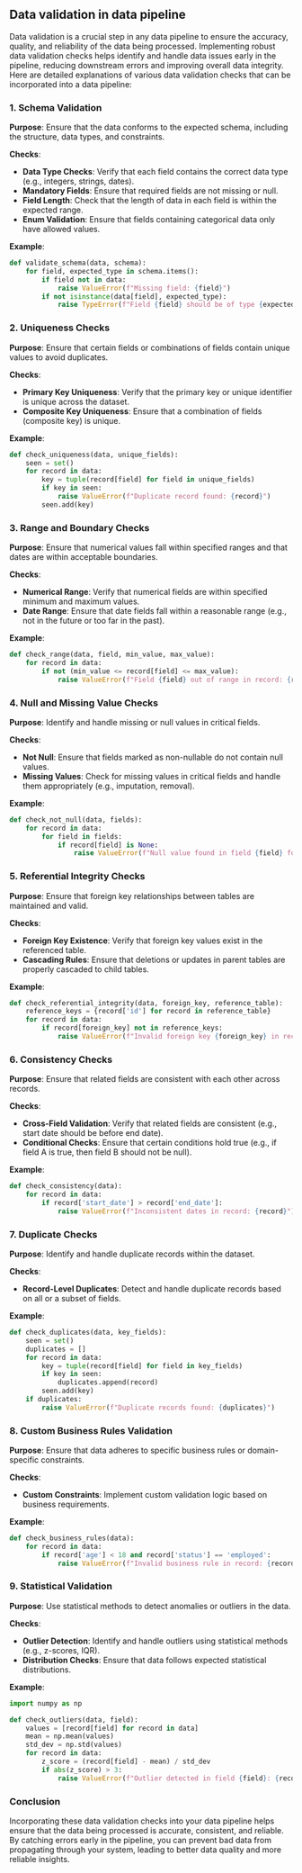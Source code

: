 ## Data validation in data pipeline

Data validation is a crucial step in any data pipeline to ensure the accuracy, quality, and reliability of the data being processed. Implementing robust data validation checks helps identify and handle data issues early in the pipeline, reducing downstream errors and improving overall data integrity. Here are detailed explanations of various data validation checks that can be incorporated into a data pipeline:

### 1. **Schema Validation**

**Purpose**:
Ensure that the data conforms to the expected schema, including the structure, data types, and constraints.

**Checks**:
- **Data Type Checks**: Verify that each field contains the correct data type (e.g., integers, strings, dates).
- **Mandatory Fields**: Ensure that required fields are not missing or null.
- **Field Length**: Check that the length of data in each field is within the expected range.
- **Enum Validation**: Ensure that fields containing categorical data only have allowed values.

**Example**:
```python
def validate_schema(data, schema):
    for field, expected_type in schema.items():
        if field not in data:
            raise ValueError(f"Missing field: {field}")
        if not isinstance(data[field], expected_type):
            raise TypeError(f"Field {field} should be of type {expected_type}")
```

### 2. **Uniqueness Checks**

**Purpose**:
Ensure that certain fields or combinations of fields contain unique values to avoid duplicates.

**Checks**:
- **Primary Key Uniqueness**: Verify that the primary key or unique identifier is unique across the dataset.
- **Composite Key Uniqueness**: Ensure that a combination of fields (composite key) is unique.

**Example**:
```python
def check_uniqueness(data, unique_fields):
    seen = set()
    for record in data:
        key = tuple(record[field] for field in unique_fields)
        if key in seen:
            raise ValueError(f"Duplicate record found: {record}")
        seen.add(key)
```

### 3. **Range and Boundary Checks**

**Purpose**:
Ensure that numerical values fall within specified ranges and that dates are within acceptable boundaries.

**Checks**:
- **Numerical Range**: Verify that numerical fields are within specified minimum and maximum values.
- **Date Range**: Ensure that date fields fall within a reasonable range (e.g., not in the future or too far in the past).

**Example**:
```python
def check_range(data, field, min_value, max_value):
    for record in data:
        if not (min_value <= record[field] <= max_value):
            raise ValueError(f"Field {field} out of range in record: {record}")
```

### 4. **Null and Missing Value Checks**

**Purpose**:
Identify and handle missing or null values in critical fields.

**Checks**:
- **Not Null**: Ensure that fields marked as non-nullable do not contain null values.
- **Missing Values**: Check for missing values in critical fields and handle them appropriately (e.g., imputation, removal).

**Example**:
```python
def check_not_null(data, fields):
    for record in data:
        for field in fields:
            if record[field] is None:
                raise ValueError(f"Null value found in field {field} for record: {record}")
```

### 5. **Referential Integrity Checks**

**Purpose**:
Ensure that foreign key relationships between tables are maintained and valid.

**Checks**:
- **Foreign Key Existence**: Verify that foreign key values exist in the referenced table.
- **Cascading Rules**: Ensure that deletions or updates in parent tables are properly cascaded to child tables.

**Example**:
```python
def check_referential_integrity(data, foreign_key, reference_table):
    reference_keys = {record['id'] for record in reference_table}
    for record in data:
        if record[foreign_key] not in reference_keys:
            raise ValueError(f"Invalid foreign key {foreign_key} in record: {record}")
```

### 6. **Consistency Checks**

**Purpose**:
Ensure that related fields are consistent with each other across records.

**Checks**:
- **Cross-Field Validation**: Verify that related fields are consistent (e.g., start date should be before end date).
- **Conditional Checks**: Ensure that certain conditions hold true (e.g., if field A is true, then field B should not be null).

**Example**:
```python
def check_consistency(data):
    for record in data:
        if record['start_date'] > record['end_date']:
            raise ValueError(f"Inconsistent dates in record: {record}")
```

### 7. **Duplicate Checks**

**Purpose**:
Identify and handle duplicate records within the dataset.

**Checks**:
- **Record-Level Duplicates**: Detect and handle duplicate records based on all or a subset of fields.

**Example**:
```python
def check_duplicates(data, key_fields):
    seen = set()
    duplicates = []
    for record in data:
        key = tuple(record[field] for field in key_fields)
        if key in seen:
            duplicates.append(record)
        seen.add(key)
    if duplicates:
        raise ValueError(f"Duplicate records found: {duplicates}")
```

### 8. **Custom Business Rules Validation**

**Purpose**:
Ensure that data adheres to specific business rules or domain-specific constraints.

**Checks**:
- **Custom Constraints**: Implement custom validation logic based on business requirements.

**Example**:
```python
def check_business_rules(data):
    for record in data:
        if record['age'] < 18 and record['status'] == 'employed':
            raise ValueError(f"Invalid business rule in record: {record}")
```

### 9. **Statistical Validation**

**Purpose**:
Use statistical methods to detect anomalies or outliers in the data.

**Checks**:
- **Outlier Detection**: Identify and handle outliers using statistical methods (e.g., z-scores, IQR).
- **Distribution Checks**: Ensure that data follows expected statistical distributions.

**Example**:
```python
import numpy as np

def check_outliers(data, field):
    values = [record[field] for record in data]
    mean = np.mean(values)
    std_dev = np.std(values)
    for record in data:
        z_score = (record[field] - mean) / std_dev
        if abs(z_score) > 3:
            raise ValueError(f"Outlier detected in field {field}: {record}")
```

### Conclusion

Incorporating these data validation checks into your data pipeline helps ensure that the data being processed is accurate, consistent, and reliable. By catching errors early in the pipeline, you can prevent bad data from propagating through your system, leading to better data quality and more reliable insights.